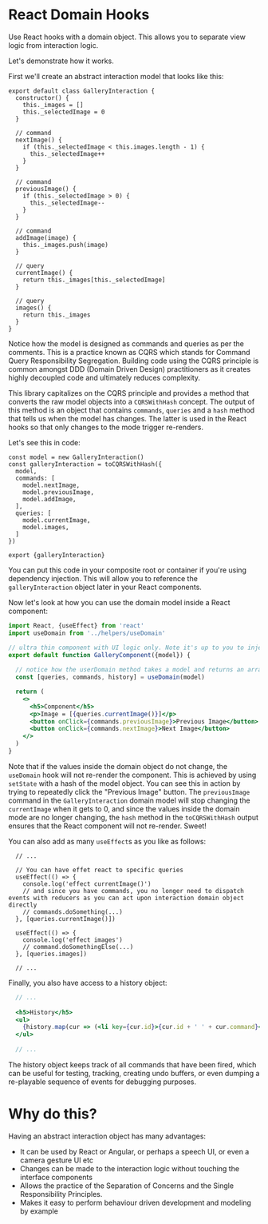# React Domain Hooks

Use React hooks with a domain object. This allows you to separate view logic from interaction logic.

Let's demonstrate how it works.

First we'll create an abstract interaction model that looks like this:

```ecmascript 6
export default class GalleryInteraction {
  constructor() {
    this._images = []
    this._selectedImage = 0
  }

  // command
  nextImage() {
    if (this._selectedImage < this.images.length - 1) {
      this._selectedImage++
    }
  }

  // command
  previousImage() {
    if (this._selectedImage > 0) {
      this._selectedImage--
    }
  }

  // command
  addImage(image) {
    this._images.push(image)
  }

  // query
  currentImage() {
    return this._images[this._selectedImage]
  }
  
  // query
  images() {
    return this._images
  }
}
```

Notice how the model is designed as commands and queries as per the comments. This is a practice known as CQRS which stands for Command Query Responsibility Segregation. Building code using the CQRS principle is common amongst DDD (Domain Driven Design) practitioners as it creates highly decoupled code and ultimately reduces complexity.

This library capitalizes on the CQRS principle and provides a method that converts the raw model objects into a `CQRSWithHash` concept. The output of this method is an object that contains `commands`, `queries` and a `hash` method that tells us when the model has changes. The latter is used in the React hooks so that only changes to the mode trigger re-renders.

Let's see this in code:

```ecmascript 6
const model = new GalleryInteraction()
const galleryInteraction = toCQRSWithHash({
  model,
  commands: [
    model.nextImage,
    model.previousImage,
    model.addImage,
  ],
  queries: [
    model.currentImage,
    model.images,
  ]
})

export {galleryInteraction}
```

You can put this code in your composite root or container if you're using dependency injection. This will allow you to reference the `galleryInteraction` object later in your React components.

Now let's look at how you can use the domain model inside a React component:

```jsx
import React, {useEffect} from 'react'
import useDomain from '../helpers/useDomain'

// ultra thin component with UI logic only. Note it's up to you to inject the model here. You woudl do so in your composite root/entry point of your app.
export default function GalleryComponent({model}) {
  
  // notice how the userDomain method takes a model and returns an array of queries, commands and history
  const [queries, commands, history] = useDomain(model)

  return (
    <>
      <h5>Component</h5>
      <p>Image = [{queries.currentImage()}]</p>
      <button onClick={commands.previousImage}>Previous Image</button>
      <button onClick={commands.nextImage}>Next Image</button>
    </>
  )
}

```

Note that if the values inside the domain object do not change, the `useDomain` hook will not re-render the component. This is achieved by using `setState` with a hash of the model object. You can see this in action by trying to repeatedly click the "Previous Image" button. The `previousImage` command in the `GalleryInteraction` domain model will stop changing the `currentImage` when it gets to 0, and since the values inside the domain mode are no longer changing, the `hash` method in the `toCQRSWithHash` output ensures that the React component will not re-render. Sweet!

You can also add as many `useEffect`s as you like as follows:

```ecmascript 6
  // ...

  // You can have effet react to specific queries
  useEffect(() => {
    console.log('effect currentImage()')
    // and since you have commands, you no longer need to dispatch events with reducers as you can act upon interaction domain object directly
    // commands.doSomething(...)
  }, [queries.currentImage()]) 

  useEffect(() => {
    console.log('effect images')
    // command.doSomethingElse(...)
  }, [queries.images])
  
  // ...
```

Finally, you also have access to a history object:

```jsx
  // ...
  
  <h5>History</h5>
  <ul>
    {history.map(cur => (<li key={cur.id}>{cur.id + ' ' + cur.command}</li>))}
  </ul>
  
  // ...
```

The history object keeps track of all commands that have been fired, which can be useful for testing, tracking, creating undo buffers, or even dumping a re-playable sequence of events for debugging purposes.

# Why do this?

Having an abstract interaction object has many advantages:
 
* It can be used by React or Angular, or perhaps a speech UI, or even a camera gesture UI etc 
* Changes can be made to the interaction logic without touching the interface components
* Allows the practice of the Separation of Concerns and the Single Responsibility Principles.
* Makes it easy to perform behaviour driven development and modeling by example


